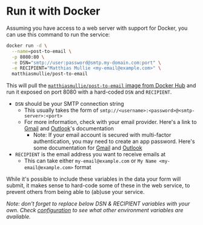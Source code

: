# Run it with Docker

Assuming you have access to a web server with support for Docker, you can use this command to run the service:

```sh
docker run -d \
  --name=post-to-email \
  -p 8080:80 \
  -e DSN="smtp://user:password@smtp.my-domain.com:port" \
  -e RECIPIENT="Matthias Mullie <my-email@example.com>" \
  matthiasmullie/post-to-email
```

This will pull the [`matthiasmullie/post-to-email` image from Docker Hub](https://hub.docker.com/r/matthiasmullie/post-to-email) and run it exposed on port 8080 with a hard-coded `DSN` and `RECIPIENT`.

- `DSN` should be your SMTP connection string
  - This usually takes the form of `smtp://<username>:<password>@<smtp-server>:<port>`
  - For more information, check with your email provider. Here's a link to [Gmail](https://support.google.com/mail/answer/7126229?hl=en#zippy=%2Cstep-change-smtp-other-settings-in-your-email-client) and [Outlook](https://support.microsoft.com/en-us/office/pop-imap-and-smtp-settings-8361e398-8af4-4e97-b147-6c6c4ac95353)'s documentation
    - Note: If your email account is secured with multi-factor authentication, you may need to create an app password. Here's some documentation for [Gmail](https://support.google.com/accounts/answer/185833?hl=en) and [Outlook](https://support.microsoft.com/en-us/account-billing/manage-app-passwords-for-two-step-verification-d6dc8c6d-4bf7-4851-ad95-6d07799387e9)
- `RECIPIENT` is the email address you want to receive emails at
  - This can take either `my-email@example.com` or `My Name <my-email@example.com>` format

While it's possible to include these variables in the data your form will submit, it makes sense to hard-code some of these in the web service, to prevent others from being able to (ab)use your service.

*Note: don't forget to replace below DSN & RECIPIENT variables with your own. Check [configuration](../README.md#configuration) to see what other environment variables are available.*

